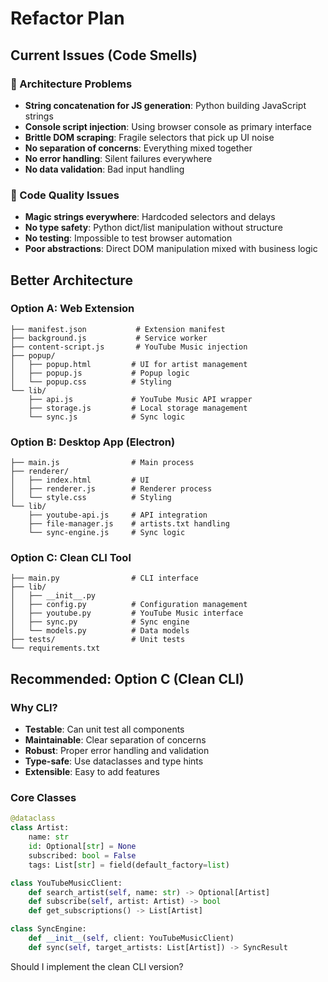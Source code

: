 # Refactor Plan

## Current Issues (Code Smells)

### 🤮 Architecture Problems
- **String concatenation for JS generation**: Python building JavaScript strings
- **Console script injection**: Using browser console as primary interface
- **Brittle DOM scraping**: Fragile selectors that pick up UI noise
- **No separation of concerns**: Everything mixed together
- **No error handling**: Silent failures everywhere
- **No data validation**: Bad input handling

### 🤮 Code Quality Issues
- **Magic strings everywhere**: Hardcoded selectors and delays
- **No type safety**: Python dict/list manipulation without structure
- **No testing**: Impossible to test browser automation
- **Poor abstractions**: Direct DOM manipulation mixed with business logic

## Better Architecture

### Option A: Web Extension
```
├── manifest.json           # Extension manifest
├── background.js           # Service worker
├── content-script.js       # YouTube Music injection
├── popup/
│   ├── popup.html         # UI for artist management
│   ├── popup.js           # Popup logic
│   └── popup.css          # Styling
└── lib/
    ├── api.js             # YouTube Music API wrapper
    ├── storage.js         # Local storage management
    └── sync.js            # Sync logic
```

### Option B: Desktop App (Electron)
```
├── main.js                # Main process
├── renderer/
│   ├── index.html         # UI
│   ├── renderer.js        # Renderer process
│   └── style.css          # Styling
└── lib/
    ├── youtube-api.js     # API integration
    ├── file-manager.js    # artists.txt handling
    └── sync-engine.js     # Sync logic
```

### Option C: Clean CLI Tool
```
├── main.py                # CLI interface
├── lib/
│   ├── __init__.py
│   ├── config.py          # Configuration management
│   ├── youtube.py         # YouTube Music interface
│   ├── sync.py            # Sync engine
│   └── models.py          # Data models
├── tests/                 # Unit tests
└── requirements.txt
```

## Recommended: Option C (Clean CLI)

### Why CLI?
- **Testable**: Can unit test all components
- **Maintainable**: Clear separation of concerns  
- **Robust**: Proper error handling and validation
- **Type-safe**: Use dataclasses and type hints
- **Extensible**: Easy to add features

### Core Classes
```python
@dataclass
class Artist:
    name: str
    id: Optional[str] = None
    subscribed: bool = False
    tags: List[str] = field(default_factory=list)

class YouTubeMusicClient:
    def search_artist(self, name: str) -> Optional[Artist]
    def subscribe(self, artist: Artist) -> bool
    def get_subscriptions() -> List[Artist]

class SyncEngine:
    def __init__(self, client: YouTubeMusicClient)
    def sync(self, target_artists: List[Artist]) -> SyncResult
```

Should I implement the clean CLI version?